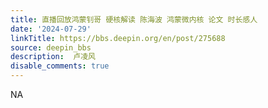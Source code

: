 ```yaml
---
title: 直播回放鸿蒙钊哥 硬核解读 陈海波 鸿蒙微内核 论文 时长感人
date: '2024-07-29'
linkTitle: https://bbs.deepin.org/en/post/275688
source: deepin_bbs
description:  卢凌风 
disable_comments: true
---
```

NA
